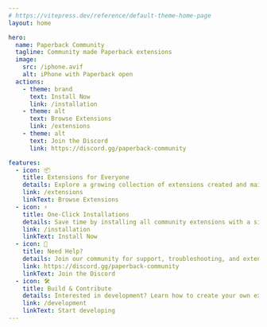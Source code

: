 ```yaml
---
# https://vitepress.dev/reference/default-theme-home-page
layout: home

hero:
  name: Paperback Community
  tagline: Community made Paperback extensions
  image:
    src: /iphone.avif
    alt: iPhone with Paperback open
  actions:
    - theme: brand
      text: Install Now
      link: /installation
    - theme: alt
      text: Browse Extensions
      link: /extensions
    - theme: alt
      text: Join the Discord
      link: https://discord.gg/paperback-community

features:
  - icon: 📦
    title: Extensions for Everyone
    details: Explore a growing collection of extensions created and maintained by the community.
    link: /extensions
    linkText: Browse Extensions
  - icon: ⚡
    title: One-Click Installations
    details: Save time by installing all community extensions with a single click.
    link: /installation
    linkText: Install Now
  - icon: 🤝
    title: Need Help?
    details: Join our community for support, troubleshooting, and extension recommendations.
    link: https://discord.gg/paperback-community
    linkText: Join the Discord
  - icon: 🛠️
    title: Build & Contribute
    details: Interested in development? Learn how to create your own extensions and contribute back!
    link: /development
    linkText: Start developing
---
```


